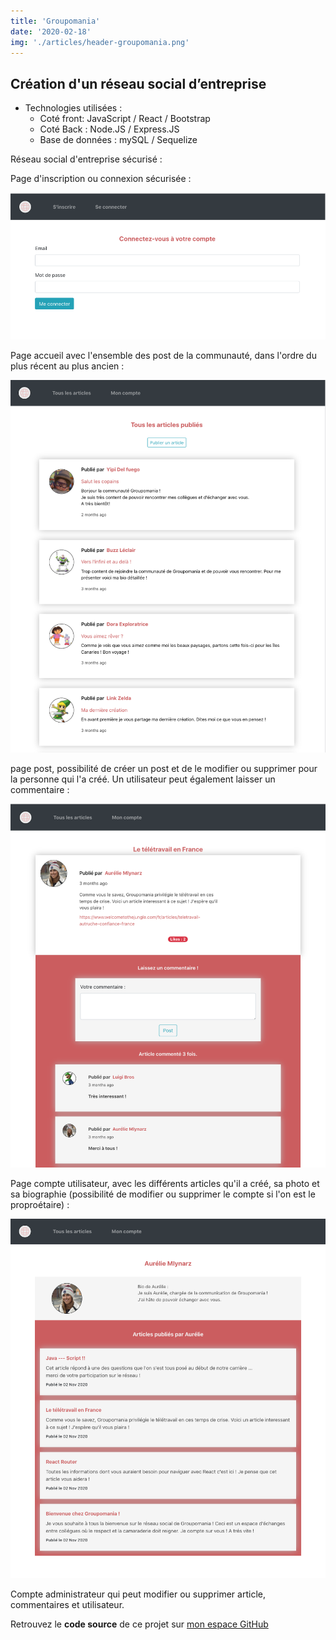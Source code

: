 ```yaml
---
title: 'Groupomania'
date: '2020-02-18'
img: './articles/header-groupomania.png'
---
```


## Création d'un réseau social d’entreprise

* Technologies utilisées :
    * Coté front: JavaScript / React / Bootstrap
    * Coté Back : Node.JS / Express.JS
    * Base de données : mySQL / Sequelize

Réseau social d'entreprise sécurisé : 

Page d'inscription ou connexion sécurisée : 

![login page](./img-groupomania/login-groupomania.png)

Page accueil avec l'ensemble des post de la communauté, dans l'ordre du plus récent au plus ancien :

![Page d'accueil](./img-groupomania/accueil-groupomania.png)

page post, possibilité de créer un post et de le modifier ou supprimer pour la personne qui l'a créé. Un utilisateur peut également laisser un commentaire :

![Page article](./img-groupomania/article-groupomania.png)

Page compte utilisateur, avec les différents articles qu'il a créé, sa photo et sa biographie (possibilité de modifier ou supprimer le compte si l'on est le proproétaire) :

![Page utilisateur](./img-groupomania/user-groupomania.png)

Compte administrateur qui peut modifier ou supprimer article, commentaires et utilisateur.

Retrouvez le **code source** de ce projet sur [mon espace GitHub](https://github.com/Lilimly/groupomania)